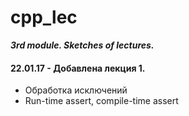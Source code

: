 # cpp_lec
***3rd module. Sketches of lectures.***

#### 22.01.17 - Добавлена лекция 1. 
* Обработка исключений
* Run-time assert, compile-time assert
